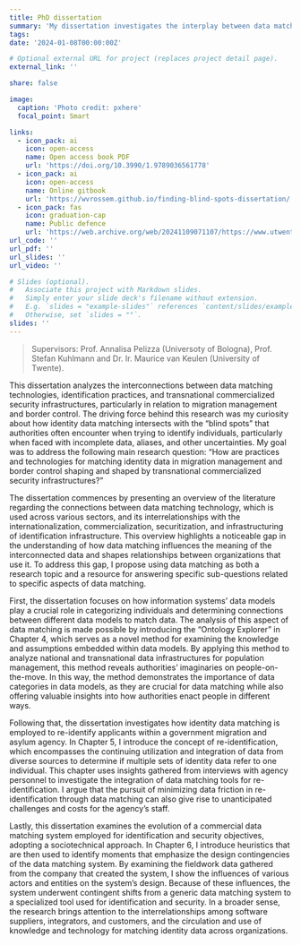 ```yaml
---
title: PhD dissertation
summary: 'My dissertation investigates the interplay between data matching technologies, identification practices, and transnational commercialized security infrastructures, particularly within migration management and border control. The public defence took place on July 17, 2024.'
tags:
date: '2024-01-08T00:00:00Z'

# Optional external URL for project (replaces project detail page).
external_link: ''

share: false

image:
  caption: 'Photo credit: pxhere'
  focal_point: Smart

links:
  - icon_pack: ai
    icon: open-access
    name: Open access book PDF
    url: 'https://doi.org/10.3990/1.9789036561778'
  - icon_pack: ai
    icon: open-access
    name: Online gitbook
    url: 'https://wvrossem.github.io/finding-blind-spots-dissertation/'
  - icon_pack: fas
    icon: graduation-cap
    name: Public defence
    url: 'https://web.archive.org/web/20241109071107/https://www.utwente.nl/en/education/tgs/currentcandidates/phd/calendar/2024/7/1604517/phd-defence-wouter-van-rossem-finding-blind-spots-investigating-identity-data-matching-in-transnational-commercialized-security-infrastructures-and-beyond'
url_code: ''
url_pdf: ''
url_slides: ''
url_video: ''

# Slides (optional).
#   Associate this project with Markdown slides.
#   Simply enter your slide deck's filename without extension.
#   E.g. `slides = "example-slides"` references `content/slides/example-slides.md`.
#   Otherwise, set `slides = ""`.
slides: ''
---
```


> Supervisors: Prof. Annalisa Pelizza (Universoty of Bologna), Prof. Stefan Kuhlmann and Dr. Ir. Maurice van Keulen (University of Twente).

This dissertation analyzes the interconnections between data matching technologies, identification practices, and transnational commercialized security infrastructures, particularly in relation to migration management and border control. The driving force behind this research was my curiosity about how identity data matching intersects with the “blind spots” that authorities often encounter when trying to identify individuals, particularly when faced with incomplete data, aliases, and other uncertainties. My goal was to address the following main research question: “How are practices and technologies for matching identity data in migration management and border control shaping and shaped by transnational commercialized security infrastructures?”

The dissertation commences by presenting an overview of the literature regarding the connections between data matching technology, which is used across various sectors, and its interrelationships with the internationalization, commercialization, securitization, and infrastructuring of identification infrastructure. This overview highlights a noticeable gap in the understanding of how data matching influences the meaning of the interconnected data and shapes relationships between organizations that use it. To address this gap, I propose using data matching as both a research topic and a resource for answering specific sub-questions related to specific aspects of data matching.

First, the dissertation focuses on how information systems’ data models play a crucial role in categorizing individuals and determining connections between different data models to match data. The analysis of this aspect of data matching is made possible by introducing the “Ontology Explorer” in Chapter 4, which serves as a novel method for examining the knowledge and assumptions embedded within data models. By applying this method to analyze national and transnational data infrastructures for population management, this method reveals authorities’ imaginaries on people-on-the-move. In this way, the method demonstrates the importance of data categories in data models, as they are crucial for data matching while also offering valuable insights into how authorities enact people in different ways.

Following that, the dissertation investigates how identity data matching is employed to re-identify applicants within a government migration and asylum agency. In Chapter 5, I introduce the concept of re-identification, which encompasses the continuing utilization and integration of data from diverse sources to determine if multiple sets of identity data refer to one individual. This chapter uses insights gathered from interviews with agency personnel to investigate the integration of data matching tools for re-identification. I argue that the pursuit of minimizing data friction in re-identification through data matching can also give rise to unanticipated challenges and costs for the agency’s staff.

Lastly, this dissertation examines the evolution of a commercial data matching system employed for identification and security objectives, adopting a sociotechnical approach. In Chapter 6, I introduce heuristics that are then used to identify moments that emphasize the design contingencies of the data matching system. By examining the fieldwork data gathered from the company that created the system, I show the influences of various actors and entities on the system’s design. Because of these influences, the system underwent contingent shifts from a generic data matching system to a specialized tool used for identification and security. In a broader sense, the research brings attention to the interrelationships among software suppliers, integrators, and customers, and the circulation and use of knowledge and technology for matching identity data across organizations.
